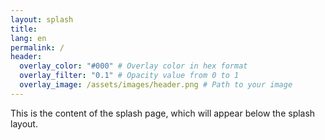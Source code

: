 ```yaml
---
layout: splash
title:
lang: en
permalink: /
header:
  overlay_color: "#000" # Overlay color in hex format
  overlay_filter: "0.1" # Opacity value from 0 to 1
  overlay_image: /assets/images/header.png # Path to your image
---
```


This is the content of the splash page, which will appear below the splash layout.
